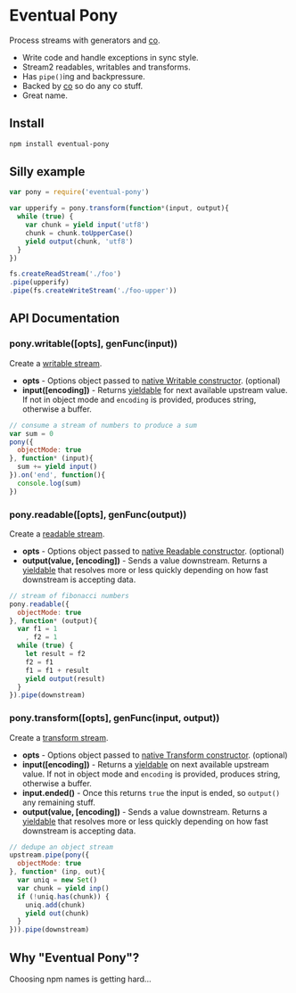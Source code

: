 # Eventual Pony

Process streams with generators and [co](https://www.npmjs.com/package/co).

 * Write code and handle exceptions in sync style.
 * Stream2 readables, writables and transforms.
 * Has `pipe()`ing and backpressure.
 * Backed by [co](https://www.npmjs.com/package/co) so do any co stuff.
 * Great name.

## Install

```bash
npm install eventual-pony
```

## Silly example

```js
var pony = require('eventual-pony')

var upperify = pony.transform(function*(input, output){
  while (true) {
    var chunk = yield input('utf8')
    chunk = chunk.toUpperCase()
    yield output(chunk, 'utf8')
  }
})

fs.createReadStream('./foo')
.pipe(upperify)
.pipe(fs.createWriteStream('./foo-upper'))
```

## API Documentation

### pony.writable([opts], genFunc(input))

Create a [writable stream](https://iojs.org/api/stream.html#stream_class_stream_writable).

 * **opts** - Options object passed to [native Writable constructor](https://iojs.org/api/stream.html#stream_new_stream_writable_options). (optional)
 * **input([encoding])** - Returns [yieldable](https://www.npmjs.com/package/co#yieldables) for next available upstream value.  If not in object mode and `encoding` is provided, produces string, otherwise a buffer.

```js
// consume a stream of numbers to produce a sum
var sum = 0
pony({
  objectMode: true
}, function* (input){
  sum += yield input()
}).on('end', function(){
  console.log(sum)
})
```

### pony.readable([opts], genFunc(output))

Create a [readable stream](https://iojs.org/api/stream.html#stream_class_stream_readable).

 * **opts** - Options object passed to [native Readable constructor](https://iojs.org/api/stream.html#stream_new_stream_readable_options). (optional)
 * **output(value, [encoding])** - Sends a value downstream. Returns a [yieldable](https://www.npmjs.com/package/co#yieldables) that resolves more or less quickly depending on how fast downstream is accepting data.

```js
// stream of fibonacci numbers
pony.readable({
  objectMode: true
}, function* (output){
  var f1 = 1
    , f2 = 1
  while (true) {
    let result = f2
    f2 = f1
    f1 = f1 + result
    yield output(result)
  }
}).pipe(downstream)
```

### pony.transform([opts], genFunc(input, output))

Create a [transform stream](https://iojs.org/api/stream.html#stream_class_stream_transform).

 * **opts** - Options object passed to [native Transform constructor](https://iojs.org/api/stream.html#stream_new_stream_transform_options). (optional)
 * **input([encoding])** - Returns a [yieldable](https://www.npmjs.com/package/co#yieldables) on next available upstream value. If not in object mode and `encoding` is provided, produces string, otherwise a buffer.
 * **input.ended()** - Once this returns `true` the input is ended, so `output()` any remaining stuff.
 * **output(value, [encoding])** - Sends a value downstream. Returns a [yieldable](https://www.npmjs.com/package/co#yieldables) that resolves more or less quickly depending on how fast downstream is accepting data.

```js
// dedupe an object stream
upstream.pipe(pony({
  objectMode: true
}, function* (inp, out){
  var uniq = new Set()
  var chunk = yield inp()
  if (!uniq.has(chunk)) {
    uniq.add(chunk)
    yield out(chunk)
  }
})).pipe(downstream)
```

## Why "Eventual Pony"?

Choosing npm names is getting hard...

